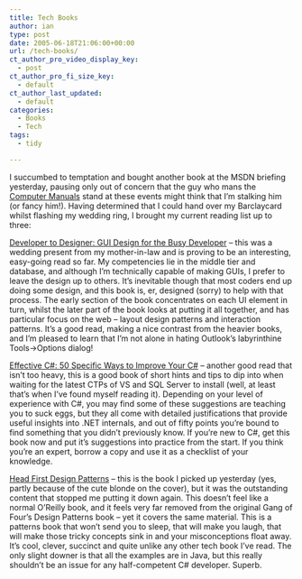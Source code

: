 ```yaml
---
title: Tech Books
author: ian
type: post
date: 2005-06-18T21:06:00+00:00
url: /tech-books/
ct_author_pro_video_display_key:
  - post
ct_author_pro_fi_size_key:
  - default
ct_author_last_updated:
  - default
categories:
  - Books
  - Tech
tags:
  - tidy

---
```

I succumbed to temptation and bought another book at the MSDN briefing yesterday, pausing only out of concern that the guy who mans the [Computer Manuals][1] stand at these events might think that I&#8217;m stalking him (or fancy him!). Having determined that I could hand over my Barclaycard whilst flashing my wedding ring, I brought my current reading list up to three:

[Developer to Designer: GUI Design for the Busy Developer][2] &#8211; this was a wedding present from my mother-in-law and is proving to be an interesting, easy-going read so far. My competencies lie in the middle tier and database, and although I&#8217;m technically capable of making GUIs, I prefer to leave the design up to others. It&#8217;s inevitable though that most coders end up doing some design, and this book is, er, designed (sorry) to help with that process. The early section of the book concentrates on each UI element in turn, whilst the later part of the book looks at putting it all together, and has particular focus on the web &#8211; layout design patterns and interaction patterns. It&#8217;s a good read, making a nice contrast from the heavier books, and I&#8217;m pleased to learn that I&#8217;m not alone in hating Outlook&#8217;s labyrinthine Tools->Options dialog!

[Effective C#: 50 Specific Ways to Improve Your C#][3] &#8211; another good read that isn&#8217;t too heavy, this is a good book of short hints and tips to dip into when waiting for the latest CTPs of VS and SQL Server to install (well, at least that&#8217;s when I&#8217;ve found myself reading it). Depending on your level of experience with C#, you may find some of these suggestions are teaching you to suck eggs, but they all come with detailed justifications that provide useful insights into .NET internals, and out of fifty points you&#8217;re bound to find something that you didn&#8217;t previously know. If you&#8217;re new to C#, get this book now and put it&#8217;s suggestions into practice from the start. If you think you&#8217;re an expert, borrow a copy and use it as a checklist of your knowledge.

[Head First Design Patterns][4] &#8211; this is the book I picked up yesterday (yes, partly because of the cute blonde on the cover), but it was the outstanding content that stopped me putting it down again. This doesn&#8217;t feel like a normal O&#8217;Reilly book, and it feels very far removed from the original Gang of Four&#8217;s Design Patterns book &#8211; yet it covers the same material. This is a patterns book that won&#8217;t send you to sleep, that will make you laugh, that will make those tricky concepts sink in and your misconceptions float away. It&#8217;s cool, clever, succinct and quite unlike any other tech book I&#8217;ve read. The only slight downer is that all the examples are in Java, but this really shouldn&#8217;t be an issue for any half-competent C# developer. Superb.

 [1]: http://www.computermanuals.co.uk
 [2]: http://www.amazon.co.uk/exec/obidos/ASIN/078214361X
 [3]: http://www.amazon.co.uk/exec/obidos/ASIN/0321245660
 [4]: http://www.amazon.co.uk/exec/obidos/ASIN/0596007124